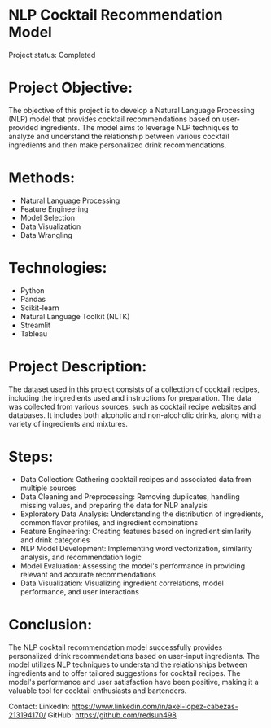 # NLP Cocktail Recommendation Model
Project status: Completed

# Project Objective:
The objective of this project is to develop a Natural Language Processing (NLP) model that provides cocktail recommendations based on user-provided ingredients. The model aims to leverage NLP techniques to analyze and understand the relationship between various cocktail ingredients and then make personalized drink recommendations.

# Methods:
- Natural Language Processing
- Feature Engineering
- Model Selection
- Data Visualization
- Data Wrangling 

# Technologies:
- Python
- Pandas
- Scikit-learn
- Natural Language Toolkit (NLTK)
- Streamlit
- Tableau 

# Project Description:
The dataset used in this project consists of a collection of cocktail recipes, including the ingredients used and instructions for preparation. The data was collected from various sources, such as cocktail recipe websites and databases. It includes both alcoholic and non-alcoholic drinks, along with a variety of ingredients and mixtures.

# Steps:
- Data Collection: Gathering cocktail recipes and associated data from multiple sources
- Data Cleaning and Preprocessing: Removing duplicates, handling missing values, and preparing the data for NLP analysis
- Exploratory Data Analysis: Understanding the distribution of ingredients, common flavor profiles, and ingredient combinations
- Feature Engineering: Creating features based on ingredient similarity and drink categories
- NLP Model Development: Implementing word vectorization, similarity analysis, and recommendation logic
- Model Evaluation: Assessing the model's performance in providing relevant and accurate recommendations
- Data Visualization: Visualizing ingredient correlations, model performance, and user interactions

# Conclusion:
The NLP cocktail recommendation model successfully provides personalized drink recommendations based on user-input ingredients. The model utilizes NLP techniques to understand the relationships between ingredients and to offer tailored suggestions for cocktail recipes. The model's performance and user satisfaction have been positive, making it a valuable tool for cocktail enthusiasts and bartenders.

Contact:
LinkedIn: https://www.linkedin.com/in/axel-lopez-cabezas-213194170/
GitHub: https://github.com/redsun498
